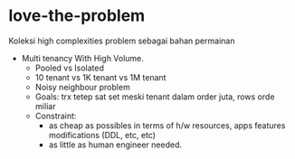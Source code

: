 # love-the-problem
Koleksi high complexities problem sebagai bahan permainan

* Multi tenancy With High Volume.
  -  Pooled vs Isolated
  -  10 tenant vs 1K tenant vs 1M tenant
  -  Noisy neighbour problem
  -  Goals: trx tetep sat set meski tenant dalam order juta, rows orde miliar 
  -  Constraint:
      - as cheap as possibles in terms of h/w resources, apps features modifications (DDL, etc, etc) 
      - as little as human engineer needed. 
 
